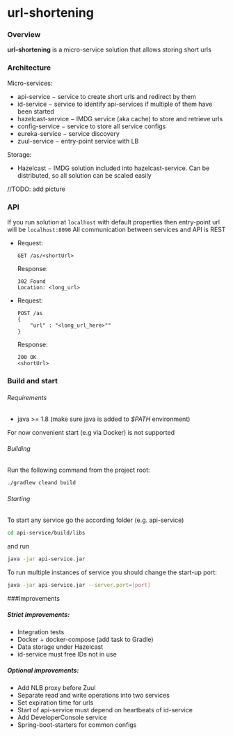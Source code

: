 # url-shortening

### Overview
**url-shortening** is a micro-service solution that allows storing short urls

### Architecture
Micro-services:
* api-service &#8722; service to create short urls and redirect by them
* id-service &#8722; service to identify api-services if multiple of them have been started
* hazelcast-service &#8722; IMDG service (aka cache) to store and retrieve urls 
* config-service &#8722; service to store all service configs
* eureka-service &#8722; service discovery
* zuul-service &#8722; entry-point service with LB

Storage:
* Hazelcast &#8722; IMDG solution included into hazelcast-service. Can be distributed, so all solution can be scaled easily

//TODO: add picture


### API
If you run solution at `localhost` with default properties then entry-point url will be `localhost:8090`
All communication between services and API is REST
* Request: 
    ```
    GET /as/<shortUrl>
    ```  
  Response: 
    ```
    302 Found 
    Location: <long_url>
    ```
* Request: 
    ```
    POST /as 
    {
        "url" : "<long_url_here>""
    }
    ``` 
  Response: 
    ```
    200 OK 
    <shortUrl>
    ```


### Build and start
###### Requirements
* java >= 1.8 (make sure java is added to _$PATH_ environment)


For now convenient start (e.g via Docker) is not supported

###### Building
Run the following command from the project root:
 ```bash
./gradlew cleand build
```

###### Starting
To start any service go the according folder (e.g. api-service) 
```bash
cd api-service/build/libs
```
and run
```bash
java -jar api-service.jar
```

To run multiple instances of service you should change the start-up port:
```bash
java -jar api-service.jar --server.port=[port]
```

###Improvements
##### Strict improvements:
* Integration tests
* Docker + docker-compose (add task to Gradle)
* Data storage under Hazelcast
* id-service must free IDs not in use

##### Optional improvements:
* Add NLB proxy before Zuul 
* Separate read and write operations into two services
* Set expiration time for urls
* Start of api-service must depend on heartbeats of id-service
* Add DeveloperConsole service
* Spring-boot-starters for common configs